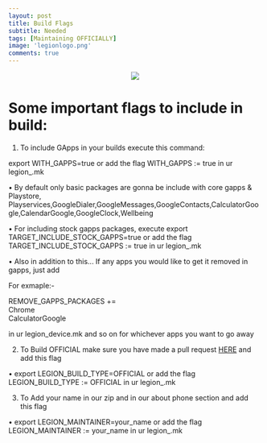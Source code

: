 ```yaml
---
layout: post
title: Build Flags
subtitle: Needed
tags: [Maintaining OFFICIALLY]
image: 'legionlogo.png'
comments: true
---
```


<p align="center">
<img  src="https://i.imgur.com/6qCMrc2.png">
</p>


# Some important flags to include in build:

1) To include GApps in your builds execute this command:

export WITH_GAPPS=true
or add the flag WITH_GAPPS := true in ur legion_<device>.mk

• By default only basic packages are gonna be include with core gapps & Playstore, Playservices,GoogleDialer,GoogleMessages,GoogleContacts,CalculatorGoogle,CalendarGoogle,GoogleClock,Wellbeing

• For including stock gapps packages, execute
export TARGET_INCLUDE_STOCK_GAPPS=true
or add the flag TARGET_INCLUDE_STOCK_GAPPS :=  true in ur legion_<device>.mk

• Also in addition to this...
If any apps you would like to get it removed in gapps, just add

For exmaple:-

REMOVE_GAPPS_PACKAGES += \
         Chrome \
         CalculatorGoogle

in ur legion_device.mk and so on for whichever apps you want to go away

2) To Build OFFICIAL make sure you have made a pull request [HERE](https://github.com/Project-LegionOS/vendor_legion/blob/11/legion.devices) and add this flag

• export LEGION_BUILD_TYPE=OFFICIAL
or add the flag LEGION_BUILD_TYPE := OFFICIAL in ur legion_<device>.mk

3) To Add your name in our zip and in our about phone section and add this flag

• export LEGION_MAINTAINER=your_name
or add the flag LEGION_MAINTAINER :=  your_name in ur legion_<device>.mk
